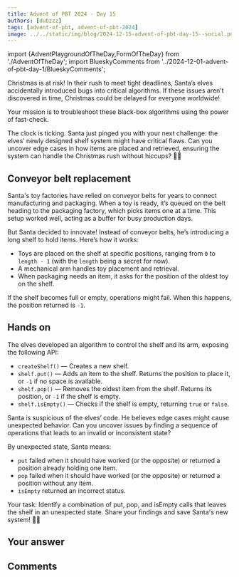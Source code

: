 ```yaml
---
title: Advent of PBT 2024 · Day 15
authors: [dubzzz]
tags: [advent-of-pbt, advent-of-pbt-2024]
image: ../../static/img/blog/2024-12-15-advent-of-pbt-day-15--social.png
---
```


import {AdventPlaygroundOfTheDay,FormOfTheDay} from './AdventOfTheDay';
import BlueskyComments from '../2024-12-01-advent-of-pbt-day-1/BlueskyComments';

Christmas is at risk! In their rush to meet tight deadlines, Santa’s elves accidentally introduced bugs into critical algorithms. If these issues aren’t discovered in time, Christmas could be delayed for everyone worldwide!

Your mission is to troubleshoot these black-box algorithms using the power of fast-check.

The clock is ticking. Santa just pinged you with your next challenge: the elves’ newly designed shelf system might have critical flaws. Can you uncover edge cases in how items are placed and retrieved, ensuring the system can handle the Christmas rush without hiccups? 🎄✨

<!--truncate-->

## Conveyor belt replacement

Santa's toy factories have relied on conveyor belts for years to connect manufacturing and packaging. When a toy is ready, it’s queued on the belt heading to the packaging factory, which picks items one at a time. This setup worked well, acting as a buffer for busy production days.

But Santa decided to innovate! Instead of conveyor belts, he’s introducing a long shelf to hold items. Here’s how it works:

- Toys are placed on the shelf at specific positions, ranging from `0` to `length - 1` (with the `length` being a secret for now).
- A mechanical arm handles toy placement and retrieval.
- When packaging needs an item, it asks for the position of the oldest toy on the shelf.

If the shelf becomes full or empty, operations might fail. When this happens, the position returned is `-1`.

## Hands on

The elves developed an algorithm to control the shelf and its arm, exposing the following API:

- `createShelf()` — Creates a new shelf.
- `shelf.put()` — Adds an item to the shelf. Returns the position to place it, or `-1` if no space is available.
- `shelf.pop()` — Removes the oldest item from the shelf. Returns its position, or `-1` if the shelf is empty.
- `shelf.isEmpty()` — Checks if the shelf is empty, returning `true` or `false`.

Santa is suspicious of the elves’ code. He believes edge cases might cause unexpected behavior. Can you uncover issues by finding a sequence of operations that leads to an invalid or inconsistent state?

By unexpected state, Santa means:

- `put` failed when it should have worked (or the opposite) or returned a position already holding one item.
- `pop` failed when it should have worked (or the opposite) or returned a position without any item.
- `isEmpty` returned an incorrect status.

Your task: Identify a combination of put, pop, and isEmpty calls that leaves the shelf in an unexpected state. Share your findings and save Santa's new system! 🎅✨

<AdventPlaygroundOfTheDay />

## Your answer

<FormOfTheDay />

## Comments

<BlueskyComments url="https://bsky.app/profile/fast-check.dev/post/3ldd3n2viu22f" />

